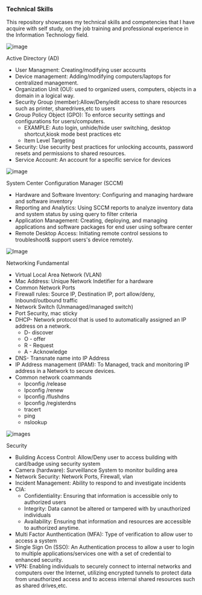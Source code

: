 ### Technical Skills 
This repository showcases my technical skills and competencies that I have acquire with self 
study, on the job training and professional experience in the Information Technology field. 



![image](https://github.com/user-attachments/assets/bbdb31ee-0eb3-4e3c-ac71-551ad38a2a65)

Active Directory (AD)
* User Managment: Creating/modifying user accounts
* Device management: Adding/modifying computers/laptops for centralized management.
* Organization Unit (OU): used to organized users, computers, objects in a domain in a logical way.
* Security Group (member):Allow/Deny/edit access to share resources such as printer, sharedrives,etc to users
* Group Policy Object (GPO): To enforce security settings and configurations for users/computers.
  * EXAMPLE: Auto login, unhide/hide user switching, desktop shortcut,kiosk mode best practices etc
  * Item Level Targeting
* Security: Use security best practices for unlocking accounts, password resets and permissions to shared resources.
* Service Account: An account for a specific service for devices

![image](https://www.johndstech.com/wp-content/uploads/2016/02/SCCM2012R2_big-1.png)

System Center Configuration Manager (SCCM)
* Hardware and Software Inventory: Configuring and managing hardware and software inventory
* Reporting and Analytics: Using SCCM reports to analyze inventory data and system status by using query to filter criteria
* Application Management: Creating, deploying, and managing applications and software packages for end user using software center
* Remote Desktop Access: Initiating remote control sessions to troubleshoot& support users's device remotely.

![Image](https://static.vecteezy.com/system/resources/thumbnails/016/132/937/small/unique-network-switch-glyph-icon-vector.jpg)

Networking Fundamental
* Virtual Local Area Network (VLAN)
* Mac Address: Unique Network Indetifier for a hardware 
* Common Network Ports
* Firewall rules: Source IP, Destination IP, port allow/deny, Inbound/outbound traffic
* Network Switch (Unmanaged/managed switch)
* Port Security, mac sticky
* DHCP- Network protocol that is used to automatically assigned an IP address on a network.
  * D- discover
  * O - offer
  * R - Request
  * A - Acknowledge
* DNS- Transnate name into IP Address
* IP Address management (IPAM): To Managed, track and monitoring IP address in a Network to secure devices.
* Common network coammands
  * Ipconfig /release
  * Ipconfig /renew
  * Ipconfig /flushdns
  * Ipconfig /registerdns
  * tracert
  * ping
  * nslookup

![images](https://cdn-icons-png.flaticon.com/256/8522/8522214.png)

Security
* Building Access Control: Allow/Deny user to access building with card/badge using security system
* Camera (hardware): Surveillance System to monitor building area
* Network Security: Network Ports, Firewall, vlan
* Incident Management: Ability to respond to and investigate incidents 
* CIA:
  * Confidentiality: Ensuring that information is accessible only to authorized users
  * Integrity: Data cannot be altered or tampered with by unauthorized individuals
  * Availability: Ensuring that information and resources are accessible to authorized anytime.
* Multi Factor Aunthentication (MFA): Type of verification to allow user to access a system
* Single Sign On (SSO): An Authentication process to allow a user to login to multiple applications/services one with a set of credential to enhanced security.
* VPN: Enabling individuals to securely connect to internal networks and computers over the Internet, utilizing encrypted tunnels to protect data from unauthorized access and to access internal shared resources such as shared drives,etc. 

